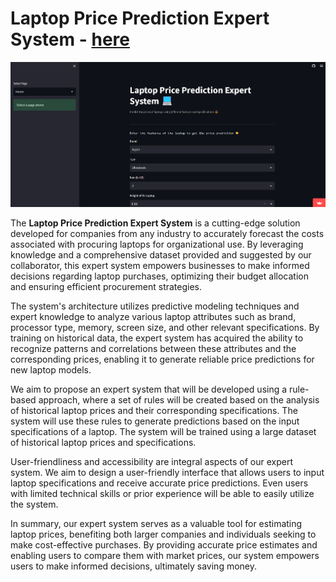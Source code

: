 # Laptop Price Prediction Expert System - <a href="https://price-predicto.streamlit.app">here</a>

<img src="https://github.com/Poo-wei-chien/laptop_price_prediction_expert_system/blob/main/price_predicto.png" >

The <b>Laptop Price Prediction Expert System</b> is a cutting-edge solution developed for companies from any industry to accurately forecast the costs associated with procuring laptops for organizational use. By leveraging knowledge and a comprehensive dataset provided and suggested by our collaborator, this expert system empowers businesses to make informed decisions regarding laptop purchases, optimizing their budget allocation and ensuring efficient procurement strategies.

The system's architecture utilizes predictive modeling techniques and expert knowledge to analyze various laptop attributes such as brand, processor type, memory, screen size, and other relevant specifications. By training on historical data, the expert system has acquired the ability to recognize patterns and correlations between these attributes and the corresponding prices, enabling it to generate reliable price predictions for new laptop models.

We aim to propose an expert system that will be developed using a rule-based approach, where a set of rules will be created based on the analysis of historical laptop prices and their corresponding specifications. The system will use these rules to generate predictions based on the input specifications of a laptop. The system will be trained using a large dataset of historical laptop prices and specifications.

User-friendliness and accessibility are integral aspects of our expert system. We aim to design a user-friendly interface that allows users to input laptop specifications and receive accurate price predictions. Even users with limited technical skills or prior experience will be able to easily utilize the system.

In summary, our expert system serves as a valuable tool for estimating laptop prices, benefiting both larger companies and individuals seeking to make cost-effective purchases. By providing accurate price estimates and enabling users to compare them with market prices, our system empowers users to make informed decisions, ultimately saving money.


